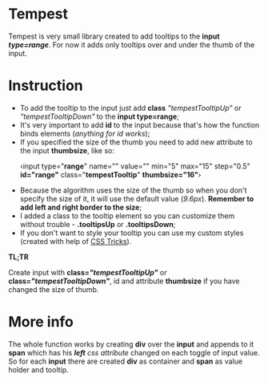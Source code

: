# Tempest


Tempest is very small library created to add tooltips to the <b>input <i>type=range</i></b>. For now it adds only tooltips over and under the thumb of the input.


# Instruction

<ul>
  <li>To add the tooltip to the input just add <b>class</b> <i>"tempestTooltipUp"</i> or <i>"tempestTooltipDown"</i> to the <b>input type=range</b>;</li>
  <li id="idOfInput">It's very important to add <b>id</b> to the input because that's how the function binds elements (<i>anything for id works</i>);</li>
  <li>If you specified the size of the thumb you need to add new attribute to the input <b>thumbsize</b>, like so:
<p>&#8249;input type="<b>range</b>" name="" value="" min="5" max="15" step="0.5" <b>id="range"</b> class="<b>tempestTooltip</b>" <b>thumbsize="16"</b>&#8250;</p>
  </li>
  <li>Because the algorithm uses the size of the thumb so when you don't specify the size of it, it will use the default value (<i>9.6px</i>). <b>Remember to add left and right border to the size</b>;</li>
  <li>I added a class to the tooltip element so you can customize them without trouble - <b>.tooltipsUp</b> or <b>.tooltipsDown</b>;</li>
  <li>If you don't want to style your tooltip you can use my custom styles (created with help of <a href="https://css-tricks.com/styling-cross-browser-compatible-range-inputs-css/">CSS Tricks</a>).</li>  
</ul>

<b>TL;TR</b>
<p>Create input with <b>class=<i>"tempestTooltipUp"</i></b> or <b>class=<i>"tempestTooltipDown"</i></b>, id and attribute <b>thumbsize</b> if you have changed the size of thumb.</p>

# More info

<p> The whole function works by creating <b>div</b> over the <b>input</b> and appends to it <b>span</b> which has his <i><b>left</b> css attribute</i> changed on each toggle of input value. So for each <b>input</b> there are created <b>div</b> as container and <b>span</b> as value holder and tooltip.</p>
